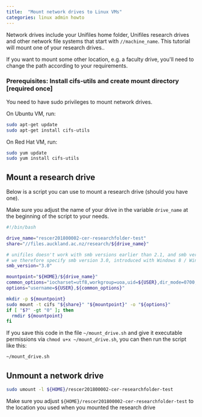 ```yaml
---
title:  "Mount network drives to Linux VMs"
categories: linux admin howto
---
```


Network drives include your Unifiles home folder, Unifiles research drives and other network file systems that start with `//machine_name`.
This tutorial will mount one of your research drives..

If you want to mount some other location, e.g. a faculty drive, you'll need to change the path according to your requirements.


### Prerequisites: Install cifs-utils and create mount directory [required once]

You need to have sudo privileges to mount network drives.

On Ubuntu VM, run:

```bash
sudo apt-get update
sudo apt-get install cifs-utils
```

On Red Hat VM, run:

```bash
sudo yum update
sudo yum install cifs-utils
```


## Mount a research drive

Below is a script you can use to mount a research drive (should you have one). 

Make sure you adjust the name of your drive in the variable `drive_name` at the beginning of the script to your needs.

```bash
#!/bin/bash

drive_name="rescer201800002-cer-researchfolder-test"
share="//files.auckland.ac.nz/research/${drive_name}"

# unifiles doesn't work with smb versions earlier than 2.1, and smb version 2.1 has some issues with caja file manager
# we therefore specify smb version 3.0, introduced with Windows 8 / Windows Server 2012
smb_version="3.0"

mountpoint="${HOME}/${drive_name}"
common_options="iocharset=utf8,workgroup=uoa,uid=${USER},dir_mode=0700,file_mode=0700,nodev,nosuid,vers=${smb_version}"
options="username=${USER},${common_options}"

mkdir -p ${mountpoint}
sudo mount -t cifs "${share}" "${mountpoint}" -o "${options}"
if [ "$?" -gt "0" ]; then
  rmdir ${mountpoint}
fi
```

If you save this code in the file `~/mount_drive.sh` and give it executable permissions via `chmod u+x ~/mount_drive.sh`, you can then run the script like this:
```bash
~/mount_drive.sh
```

## Unmount a network drive

```bash
sudo umount -l ${HOME}/rescer201800002-cer-researchfolder-test
```

Make sure you adjust `${HOME}/rescer201800002-cer-researchfolder-test` to the location you used when you mounted the research drive
